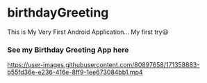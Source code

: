# birthdayGreeting

This is My Very First Android Application... My first try😃


### See my Birthday Greeting App here

https://user-images.githubusercontent.com/80897658/171358883-b55fd36e-e236-416e-8ff9-1ee673084bb1.mp4

